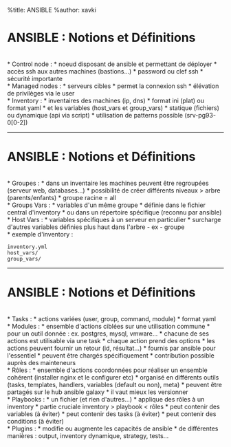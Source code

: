 %title: ANSIBLE
%author: xavki


# ANSIBLE : Notions et Définitions


<br>
* Control node :
		* noeud disposant de ansible et permettant de déployer
		* accès ssh aux autres machines (bastions...)
		* password ou clef ssh
		* sécurité importante

<br>
* Managed nodes :
		* serveurs cibles
		* permet la connexion ssh
		* élévation de privilèges via le user

<br>
* Inventory :
		* inventaires des machines  (ip, dns)
		* format ini (plat) ou format yaml
		* et les variables (host_vars et group_vars)
		* statique (fichiers) ou dynamique (api via script)
		* utilisation de patterns possible (srv-pg93-0[0-2])

-----------------------------------------------------------------------------------------------

# ANSIBLE : Notions et Définitions


<br>
* Groupes : 
		* dans un inventaire les machines peuvent être regroupées (serveur web, databases...)
		* possibilité de créer différents niveaux > arbre (parents/enfants)
		* groupe racine = all

<br>
* Groups Vars : 
		* variables d'un même groupe
		* définie dans le fichier central d'inventory 
		* ou dans un répertoire spécifique (reconnu par ansible)

<br>
* Host Vars :
		* variables spécifiques à un serveur en particulier 
		* surcharge d'autres variables définies plus haut dans l'arbre - ex - groupe

<br>
* exemple d'inventory :

```
inventory.yml
host_vars/
group_vars/
```

-----------------------------------------------------------------------------------------------

# ANSIBLE : Notions et Définitions


<br>
* Tasks :
		* actions variées (user, group, command, module)
		* format yaml

<br>
* Modules :
		* ensemble d'actions ciblées sur une utilisation commune
		* pour un outil donnée : ex. postgres, mysql, vmware...
		* chacune de ses actions est utilisable via une task
		* chaque action prend des options
		* les actions peuvent fournir un retour (id, résultat...)
		* fournis par ansible pour l'essentiel
		* peuvent être chargés spécifiquement
		* contribution possible auprès des mainteneurs

<br>
* Rôles :
		* ensemble d'actions coordonnées pour réaliser un ensemble cohérent (installer nginx et le configurer etc)
		* organisé en différents outils (tasks, templates, handlers, variables (default ou non), meta)
		* peuvent être partagés sur le hub ansible galaxy
		* il vaut mieux les versionner

<br>
* Playbooks :
		* un fichier (et rien d'autres...)
		* applique des rôles à un inventory
		* partie cruciale inventory > playbook < rôles
		* peut contenir des variables (à éviter)
		* peut contenir des tasks (à éviter)
		* peut contenir des conditions (à éviter)

<br>
* Plugins :
		* modifie ou augmente les capacités de ansible
		* de différentes manières : output, inventory dynamique, strategy, tests...



